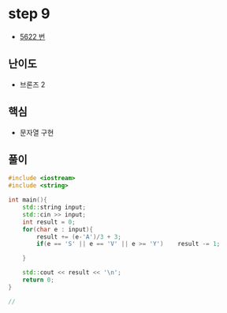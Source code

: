 # step 9
- [5622 번](https://www.acmicpc.net/problem/5622)
## 난이도
- 브론즈 2
## 핵심
- 문자열 구현

## 풀이
```c++
#include <iostream>
#include <string>

int main(){
    std::string input;
    std::cin >> input;
    int result = 0;
    for(char e : input){
        result += (e-'A')/3 + 3;
        if(e == 'S' || e == 'V' || e >= 'Y')    result -= 1;

    }

    std::cout << result << '\n';
    return 0;
}

// 
```